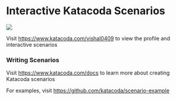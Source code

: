 # Interactive Katacoda Scenarios

[![](http://shields.katacoda.com/katacoda/vishal0409/count.svg)](https://www.katacoda.com/vishal0409 "Get your profile on Katacoda.com")

Visit https://www.katacoda.com/vishal0409 to view the profile and interactive scenarios

### Writing Scenarios
Visit https://www.katacoda.com/docs to learn more about creating Katacoda scenarios

For examples, visit https://github.com/katacoda/scenario-example
